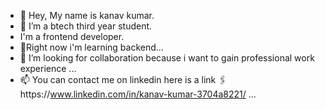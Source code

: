- 👋 Hey, My name is kanav kumar.
- 👀 I’m a btech third year student.
- I'm a frontend developer.
- 🌱Right now i'm learning backend...
- 💞️ I’m looking for collaboration because i want to gain professional work experience  ...
- 📫 You can contact me on linkedin here is a link 🖇️https://www.linkedin.com/in/kanav-kumar-3704a8221/  ...


<!---
kanav789/kanav789 is a ✨ special ✨ repository because its `README.md` (this file) appears on your GitHub profile.
You can click the Preview link to take a look at your changes.
--->
